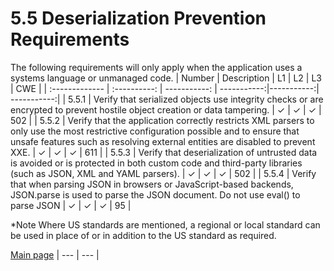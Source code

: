 # 5.5 Deserialization Prevention Requirements

The following requirements will only apply when the application uses a systems language or unmanaged code.
| Number       | Description     | L1    		| L2         | L3 		   | CWE		|
| :------------- | :----------: | -----------: | -----------:|-----------:| -----------:|
| 5.5.1 | Verify that serialized objects use integrity checks or are encrypted to prevent hostile object creation or data tampering.  | ✓	 | ✓   | ✓   | 502 |
| 5.5.2 | Verify that the application correctly restricts XML parsers to only use the most restrictive configuration possible and to ensure that unsafe features such as resolving external entities are disabled to prevent XXE. | ✓	 | ✓   | ✓   | 611 |
| 5.5.3 | Verify that deserialization of untrusted data is avoided or is protected in both custom code and third-party libraries (such as JSON, XML and YAML parsers). | ✓ 	 | ✓   | ✓   | 502 |
| 5.5.4 | Verify that when parsing JSON in browsers or JavaScript-based backends, JSON.parse is used to parse the JSON document. Do not use eval() to parse JSON | ✓ 	| ✓   | ✓   | 95 |

*Note
Where US standards are mentioned, a regional or local standard can be used in place of or in addition to the US standard as required.

[Main page](../README.md) 
| --- | --- |
